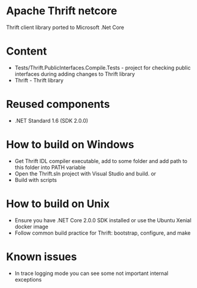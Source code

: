 # Apache Thrift netcore

Thrift client library ported to Microsoft .Net Core 

# Content
- Tests/Thrift.PublicInterfaces.Compile.Tests - project for checking public interfaces during adding changes to Thrift library
- Thrift - Thrift library 

# Reused components 
- .NET Standard 1.6 (SDK 2.0.0)

# How to build on Windows
- Get Thrift IDL compiler executable, add to some folder and add path to this folder into PATH variable
- Open the Thrift.sln project with Visual Studio and build.
or 
- Build with scripts

# How to build on Unix
- Ensure you have .NET Core 2.0.0 SDK installed or use the Ubuntu Xenial docker image
- Follow common build practice for Thrift: bootstrap, configure, and make

# Known issues
- In trace logging mode you can see some not important internal exceptions

